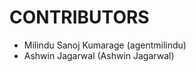 CONTRIBUTORS
============

 - Milindu Sanoj Kumarage (agentmilindu)
 - Ashwin Jagarwal (Ashwin Jagarwal)
 
